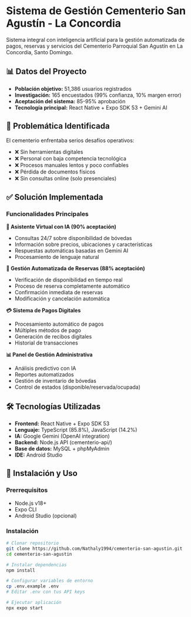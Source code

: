 # Sistema de Gestión Cementerio San Agustín - La Concordia

Sistema integral con inteligencia artificial para la gestión automatizada de pagos, reservas y servicios del Cementerio Parroquial San Agustín en La Concordia, Santo Domingo.

## 📊 Datos del Proyecto

- **Población objetivo:** 51,386 usuarios registrados
- **Investigación:** 165 encuestados (99% confianza, 10% margen error)
- **Aceptación del sistema:** 85-95% aprobación
- **Tecnología principal:** React Native + Expo SDK 53 + Gemini AI

## 🎯 Problemática Identificada

El cementerio enfrentaba serios desafíos operativos:
- ❌ Sin herramientas digitales
- ❌ Personal con baja competencia tecnológica  
- ❌ Procesos manuales lentos y poco confiables
- ❌ Pérdida de documentos físicos
- ❌ Sin consultas online (solo presenciales)

## ✅ Solución Implementada

### Funcionalidades Principales

**🤖 Asistente Virtual con IA (90% aceptación)**
- Consultas 24/7 sobre disponibilidad de bóvedas
- Información sobre precios, ubicaciones y características
- Respuestas automáticas basadas en Gemini AI
- Procesamiento de lenguaje natural

**📱 Gestión Automatizada de Reservas (88% aceptación)**
- Verificación de disponibilidad en tiempo real
- Proceso de reserva completamente automático
- Confirmación inmediata de reservas
- Modificación y cancelación automática

**💳 Sistema de Pagos Digitales**
- Procesamiento automático de pagos
- Múltiples métodos de pago
- Generación de recibos digitales
- Historial de transacciones

**📊 Panel de Gestión Administrativa**
- Análisis predictivo con IA
- Reportes automatizados
- Gestión de inventario de bóvedas
- Control de estados (disponible/reservada/ocupada)

## 🛠️ Tecnologías Utilizadas

- **Frontend:** React Native + Expo SDK 53
- **Lenguaje:** TypeScript (85.8%), JavaScript (14.2%)
- **IA:** Google Gemini (OpenAI integration)
- **Backend:** Node.js API (cementerio-api/)
- **Base de datos:** MySQL + phpMyAdmin
- **IDE:** Android Studio

## 🚀 Instalación y Uso

### Prerrequisitos
- Node.js v18+
- Expo CLI
- Android Studio (opcional)

### Instalación
```bash
# Clonar repositorio
git clone https://github.com/Nathaly1994/cementerio-san-agustin.git
cd cementerio-san-agustin

# Instalar dependencias
npm install

# Configurar variables de entorno
cp .env.example .env
# Editar .env con tus API keys

# Ejecutar aplicación
npx expo start
